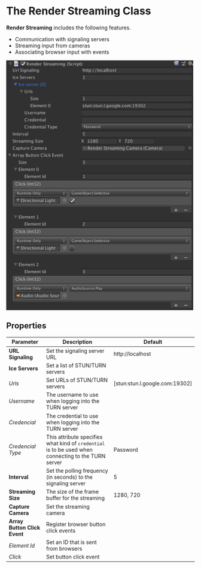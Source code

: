# The Render Streaming Class

**Render Streaming** includes the following features.

- Communication with signaling servers
- Streaming input from cameras 
- Associating browser input with events

<img src="../images/renderstreaming_inspector.png" width=500 align=center>

## Properties

| Parameter                | Description                                              | Default                          |
| ---------------------------- | ------------------------------------------------------------ | ------------------------------- |
| **URL Signaling**            | Set the signaling server URL                         | http://localhost                |
| **Ice Servers**              | Set a list of STUN/TURN servers                         |                                 |
| *Urls*                       | Set URLs of STUN/TURN servers                            | [stun:stun.l.google.com:19302\] |
| *Username*                   | The username to use when logging into the TURN server |                                 |
| *Credencial*                 | The credential to use when logging into the TURN server |                                 |
| *Credencial Type*            | This attribute specifies what kind of `credential` is to be used when connecting to the TURN server | Password                        |
| **Interval**                 | Set the polling frequency (in seconds) to the signaling server     | 5                               |
| **Streaming Size**           | The size of the frame buffer for the streaming | 1280, 720                       |
| **Capture Camera**           | Set the streaming camera                           |                                 |
| **Array Button Click Event** | Register browser button click events                |                                 |
| *Element Id*                 | Set an ID that is sent from browsers |                                 |
| *Click*                      | Set button click event     |                                 |